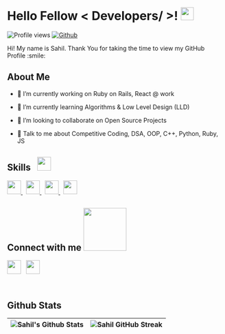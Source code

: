 <h1>
    Hello Fellow < Developers/ >! <img src = "https://raw.githubusercontent.com/MartinHeinz/MartinHeinz/master/wave.gif" width = 30px>
</h1>

<p align='center'>
</p>

![Profile views](https://visitor-badge.glitch.me/badge?page_id=sahilbansal17.sahilbansal17)
[![Github](https://img.shields.io/github/followers/sahilbansal17?label=Follow&style=social)](https://github.com/sahilbansal17)

<div size='20px'>
    Hi! My name is Sahil. Thank You for taking the time to view my GitHub Profile :smile:
</div>

<h2>
    About Me
</h2>

- 💎 I’m currently working on Ruby on Rails, React @ work

- 🌱 I’m currently learning Algorithms & Low Level Design (LLD)

- 👯 I’m looking to collaborate on Open Source Projects

- 💬 Talk to me about Competitive Coding, DSA, OOP, C++, Python, Ruby, JS

<h2>
    Skills &nbsp; <img src = "https://media2.giphy.com/media/QssGEmpkyEOhBCb7e1/giphy.gif?cid=ecf05e47a0n3gi1bfqntqmob8g9aid1oyj2wr3ds3mg700bl&rid=giphy.gif" width = 32px>
</h2>
<a href= https://github.com/sahilbansal17?tab=repositories&q=&type=&language=cpp&sort= > <img width ='32px' src ='https://raw.githubusercontent.com/rahulbanerjee26/githubAboutMeGenerator/main/icons/cpp.svg'> </a>
&nbsp;
<a href= https://github.com/sahilbansal17?tab=repositories&q=&type=&language=python&sort= > <img width ='32px' src ='https://raw.githubusercontent.com/rahulbanerjee26/githubAboutMeGenerator/main/icons/python.svg'> </a>
&nbsp;
<a href= https://github.com/sahilbansal17?tab=repositories&q=&type=&language=ruby&sort= > <img width ='32px' src ='https://raw.githubusercontent.com/rahulbanerjee26/githubAboutMeGenerator/main/icons/ruby.svg'> </a>
&nbsp;
<a href= https://github.com/sahilbansal17?tab=repositories&q=&type=&language=js&sort= > <img width ='32px' src ='https://raw.githubusercontent.com/rahulbanerjee26/githubAboutMeGenerator/main/icons/javascript.svg'> </a>

<h2>
    Connect with me <img src='https://raw.githubusercontent.com/ShahriarShafin/ShahriarShafin/main/Assets/handshake.gif' width="100px">
</h2>

<a href = 'https://www.linkedin.com/in/sahilbansal17'> <img width = '32px' align= 'center' src="https://raw.githubusercontent.com/rahulbanerjee26/githubAboutMeGenerator/main/icons/linked-in-alt.svg"/></a>
&nbsp;
<a href = 'https://www.twitter.com/sahilbansal11'> <img width = '32px' align= 'center' src="https://raw.githubusercontent.com/rahulbanerjee26/githubAboutMeGenerator/main/icons/twitter.svg"/></a>

<br>

<h2>
    Github Stats
</h2>

| ![Sahil's Github Stats](https://github-readme-stats.vercel.app/api?username=sahilbansal17&show_icons=true&theme=radical) | ![Sahil GitHub Streak](https://github-readme-streak-stats.herokuapp.com/?user=sahilbansal17&theme=radical) |
|---|---|
